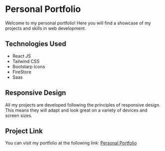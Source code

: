 # Personal Portfolio

Welcome to my personal portfolio! Here you will find a showcase of my projects and skills in web development.

## Technologies Used
  - React JS
  - Tailwind CSS
  - Bootstarp Icons
  - FireStore
  - Saas

## Responsive Design
All my projects are developed following the principles of responsive design. This means they will adapt and look great on a variety of devices and screen sizes.

## Project Link
You can visit my portfolio at the following link: [Personal Portfolio](/)
